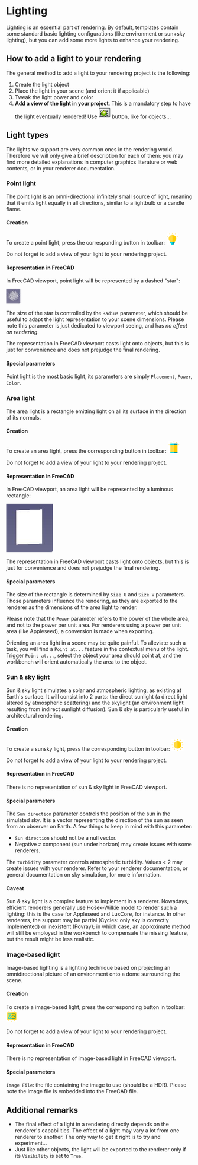 # Lighting

Lighting is an essential part of rendering. By default, templates contain some
standard basic lighting configurations (like environment or sun+sky lighting),
but you can add some more lights to enhance your rendering.

## How to add a light to your rendering

The general method to add a light to your rendering project is the following: 
1. Create the light object
2. Place the light in your scene (and orient it if applicable)
3. Tweak the light power and color
4. **Add a view of the light in your project**. This is a mandatory step to
   have the light eventually rendered! Use <img src=../icons/RenderView.svg
   height=32> button, like for objects...

## Light types

The lights we support are very common ones in the rendering world. Therefore we
will only give a brief description for each of them: you may find more detailed
explanations in computer graphics literature or web contents, or in your
renderer documentation.

### Point light

The point light is an omni-directional infinitely small source of light, meaning
that it emits light equally in all directions, similar to a lightbulb or a candle
flame.

#### Creation

To create a point light, press the corresponding button in toolbar: <img
src=../icons/PointLight.svg height=32>

Do not forget to add a view of your light to your rendering project.

#### Representation in FreeCAD

In FreeCAD viewport, point light will be represented by a dashed "star":

![](./pointlight.jpg)

The size of the star is controlled by the `Radius` parameter, which should be
useful to adapt the light representation to your scene dimensions.  Please note
this parameter is just dedicated to viewport seeing, and has *no effect on
rendering*. 

The representation in FreeCAD viewport casts light onto objects, but this is just
for convenience and does not prejudge the final rendering.

#### Special parameters

Point light is the most basic light, its parameters are simply `Placement`, `Power`,
`Color`.

### Area light

The area light is a rectangle emitting light on all its surface in the
direction of its normals.

#### Creation

To create an area light, press the corresponding button in toolbar: <img
src=../icons/AreaLight.svg height=32>

Do not forget to add a view of your light to your rendering project.

#### Representation in FreeCAD

In FreeCAD viewport, an area light will be represented by a luminous rectangle:

![](./arealight.jpg)

The representation in FreeCAD viewport casts light onto objects, but this is just
for convenience and does not prejudge the final rendering.

#### Special parameters

The size of the rectangle is determined by `Size U` and `Size V`
parameters. Those parameters influence the rendering, as they are exported to
the renderer as the dimensions of the area light to render.

Please note that the `Power` parameter refers to the power of the whole area,
and not to the power per unit area. For renderers using a power per unit area
(like Appleseed), a conversion is made when exporting.

Orienting an area light in a scene may be quite painful. To alleviate such a
task, you will find a `Point at...` feature in the contextual menu of the
light. Trigger `Point at...`, select the object your area should point at, and
the workbench will orient automatically the area to the object.

### Sun & sky light

Sun & sky light simulates a solar and atmospheric lighting, as existing at
Earth's surface. It will consist into 2 parts: the direct sunlight (a direct
light altered by atmospheric scattering) and the skylight (an environment light
resulting from indirect sunlight diffusion). Sun & sky is particularly useful
in architectural rendering.

#### Creation

To create a sunsky light, press the corresponding button in toolbar: <img
src=../icons/SunskyLight.svg height=32>

Do not forget to add a view of your light to your rendering project.

#### Representation in FreeCAD

There is no representation of sun & sky light in FreeCAD viewport.

#### Special parameters

The `Sun direction` parameter controls the position of the sun in the simulated
sky. It is a vector representing the direction of the sun as seen from an
observer on Earth.  A few things to keep in mind with this parameter:
* `Sun direction` should not be a null vector.
* Negative z component (sun under horizon) may create issues with some renderers.

The `turbidity` parameter controls atmospheric turbidity. Values < 2 may create
issues with your renderer.  Refer to your renderer documentation, or general
documentation on sky simulation, for more information.

#### Caveat

Sun & sky light is a complex feature to implement in a renderer.  Nowadays,
efficient renderers generally use Hošek-Wilkie model to render such a lighting:
this is the case for Appleseed and LuxCore, for instance. In other renderers,
the support may be partial (Cycles: only sky is correctly implemented) or
inexistent (Povray); in which case, an approximate method will still be
employed in the workbench to compensate the missing feature, but the result
might be less realistic.

### Image-based light

Image-based lighting is a lighting technique based on projecting an
omnidirectional picture of an environment onto a dome surrounding the scene.

#### Creation

To create a image-based light, press the corresponding button in toolbar: <img
src=../icons/ImageLight.svg height=32>

Do not forget to add a view of your light to your rendering project.

#### Representation in FreeCAD

There is no representation of image-based light in FreeCAD viewport.

#### Special parameters

`Image File`: the file containing the image to use (should be a HDR). Please
note the image file is embedded into the FreeCAD file.

## Additional remarks

* The final effect of a light in a rendering directly depends on the renderer's
  capabilities.  The effect of a light may vary a lot from one renderer to
  another. The only way to get it right is to try and experiment...
* Just like other objects, the light will be exported to the renderer only if
  its `Visibility` is set to `True`.
